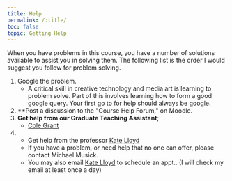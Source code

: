 ```yaml
---
title: Help
permalink: /:title/
toc: false
topic: Getting Help
---
```



When you have problems in this course, you have a number of solutions available to assist you in solving them. The following list is the order I would suggest you follow for problem solving.

1. Google the problem.
    - A critical skill in creative technology and media art is learning to problem solve. Part of this involves learning how to form a good google query. Your first go to for help should always be google.
2. **Post a discussion to the "Course Help Forum," on Moodle. <!-- [_Course Help Forum_ in Moodle](https://moodle.umt.edu/mod/hsuforum/view.php?id=1951688).** -->
3. **Get help from our Graduate Teaching Assistant**;
   - [Cole Grant](mailto:cole.grant@umconnect.umt.edu)
4. - Get help from the professor [Kate Lloyd]({{site.baseurl}}/instructors/)
    - If you have a problem, or need help that no one can offer, please contact Michael Musick.
    - You may also email [Kate Lloyd](mailto:kate.lloyd@umconnect.umt.edu) to schedule an appt.. (I will check my email at least once a day)
      
